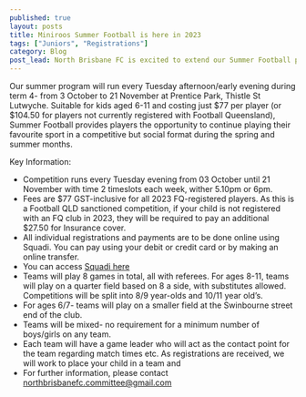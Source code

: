 ```yaml
---
published: true
layout: posts
title: Miniroos Summer Football is here in 2023
tags: ["Juniors", "Registrations"]
category: Blog
post_lead: North Brisbane FC is excited to extend our Summer Football program to Miniroos in 2023.
---
```


Our summer program will run every Tuesday afternoon/early evening during term 4- from 3 October to 21 November at Prentice Park, Thistle St Lutwyche. Suitable for kids aged 6-11 and costing just $77 per player (or $104.50 for players not currently registered with Football Queensland), Summer Football provides players the opportunity to continue playing their favourite sport in a competitive but social format during the spring and summer months.

Key Information:

- Competition runs every Tuesday evening from 03 October until 21 November with time 2 timeslots each week, wither 5.10pm or 6pm.
- Fees are $77 GST-inclusive for all 2023 FQ-registered players. As this is a Football QLD sanctioned competition, if your child is not registered with an FQ club in 2023, they will be required to pay an additional $27.50 for Insurance cover.
- All individual registrations and payments are to be done online using Squadi. You can pay using your debit or credit card or by making an online transfer.
- You can access [Squadi here](https://registration.squadi.com/userRegistration?organisationId=358efd06-2dcb-4ae4-81a6-2c1d791dd875&competitionId=ac00d408-10b1-4a93-b3f2-4f7b38863ff8)
- Teams will play 8 games in total, all with referees. For ages 8-11, teams will play on a quarter field based on 8 a side, with substitutes allowed.  Competitions will be split into 8/9 year-olds and 10/11 year old’s.
- For ages 6/7- teams will play on a smaller field at the Swinbourne street end of the club.
- Teams will be mixed- no requirement for a minimum number of boys/girls on any team.
- Each team will have a game leader who will act as the contact point for the team regarding match times etc. As registrations are received, we will work to place your child in a team and
- For further information, please contact [northbrisbanefc.committee@gmail.com](northbrisbanefc.committee@gmail.com)

